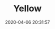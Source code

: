 ---
date: "2020-04-06 20:31:57"
title: "Yellow"
address: "57 Macleay Street, Potts Point, NSW 2011"
city: "Sydney"
voucher_link: "https://www.yellowsydney.com.au/shop/gift-voucher/"
delivery_link: ""
image: "https://www.yellowsydney.com.au/wp-content/uploads/2020/02/3.png"
---